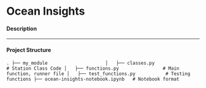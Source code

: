 # Ocean Insights

#### Description

---

#### Project Structure
`.
├── my_module                    
│   ├── classes.py                  # Station Class Code
│   ├── functions.py                # Main function, runner file
│   ├── test_functions.py           # Testing functions
├── ocean-insights-notebook.ipynb   # Notebook format
`

